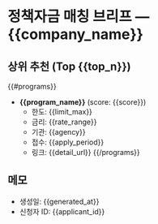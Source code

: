 # 정책자금 매칭 브리프 — {{company_name}}

## 상위 추천 (Top {{top_n}})
{{#programs}}
- **{{program_name}}** (score: {{score}})
  - 한도: {{limit_max}}
  - 금리: {{rate_range}}
  - 기관: {{agency}}
  - 접수: {{apply_period}}
  - 링크: {{detail_url}}
{{/programs}}

## 메모
- 생성일: {{generated_at}}
- 신청자 ID: {{applicant_id}}
